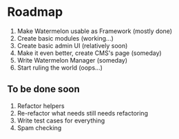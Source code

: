 Roadmap
=======

1. Make Watermelon usable as Framework (mostly done)
2. Create basic modules (working...)
3. Create basic admin UI (relatively soon)
4. Make it even better, create CMS's page (someday)
5. Write Watermelon Manager (someday)
6. Start ruling the world (oops...)

To be done soon
---------------

1. Refactor helpers
2. Re-refactor what needs still needs refactoring
3. Write test cases for everything
4. Spam checking